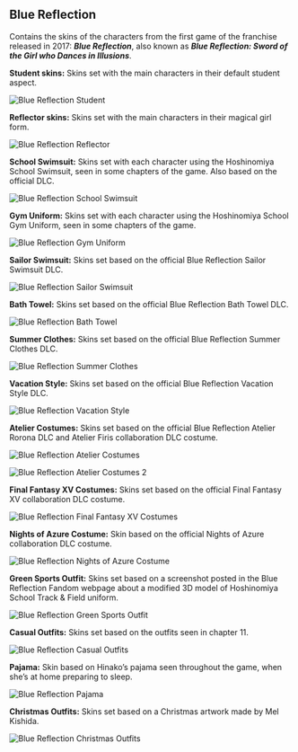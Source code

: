 ## Blue Reflection
Contains the skins of the characters from the first game of the franchise released in 2017: ***Blue Reflection***, also known as ***Blue Reflection: Sword of the Girl who Dances in Illusions***.

**Student skins:**
Skins set with the main characters in their default student aspect.

![Blue Reflection Student](/src/img/br/BlueReflectionStudentCharacters.png)

**Reflector skins:**
Skins set with the main characters in their magical girl form.

![Blue Reflection Reflector](/src/img/br/BlueReflectionReflectorCharacters.png)

**School Swimsuit:**
Skins set with each character using the Hoshinomiya School Swimsuit, seen in some chapters of the game. Also based on the official DLC.

![Blue Reflection School Swimsuit](/src/img/br/BlueReflectionSchoolSwimsuit.png)

**Gym Uniform:**
Skins set with each character using the Hoshinomiya School Gym Uniform, seen in some chapters of the game.

![Blue Reflection Gym Uniform](/src/img/br/BlueReflectionGymUniform.png)

**Sailor Swimsuit:**
Skins set based on the official Blue Reflection Sailor Swimsuit DLC.

![Blue Reflection Sailor Swimsuit](/src/img/br/BlueReflectionSailorSwimsuit.png)

**Bath Towel:**
Skins set based on the official Blue Reflection Bath Towel DLC.

![Blue Reflection Bath Towel](/src/img/br/BlueReflectionBathTowel.png)

**Summer Clothes:**
Skins set based on the official Blue Reflection Summer Clothes DLC.

![Blue Reflection Summer Clothes](/src/img/br/BlueReflectionSummerClothes.png)

**Vacation Style:**
Skins set based on the official Blue Reflection Vacation Style DLC.

![Blue Reflection Vacation Style](/src/img/br/BlueReflectionVacationStyle.png)

**Atelier Costumes:**
Skins set based on the official Blue Reflection Atelier Rorona DLC and Atelier Firis collaboration DLC costume.

![Blue Reflection Atelier Costumes](/src/img/br/BlueReflectionAtelierCostumes.png)

![Blue Reflection Atelier Costumes 2](/src/img/br/BlueReflectionAtelierCostumes2.png)

**Final Fantasy XV Costumes:**
Skins set based on the official Final Fantasy XV collaboration DLC costume.

![Blue Reflection Final Fantasy XV Costumes](/src/img/br/BlueReflectionFinalFantasyXVCostumes.png)

**Nights of Azure Costume:**
Skin based on the official Nights of Azure collaboration DLC costume.

![Blue Reflection Nights of Azure Costume](/src/img/br/BlueReflectionNightsOfAzureCostume.png)

**Green Sports Outfit:**
Skins set based on a screenshot posted in the Blue Reflection Fandom webpage about a modified 3D model of Hoshinomiya School Track & Field uniform.

![Blue Reflection Green Sports Outfit](/src/img/br/BlueReflectionGreenSportsOutfit.png)

**Casual Outfits:**
Skins set based on the outfits seen in chapter 11.

![Blue Reflection Casual Outfits](/src/img/br/BlueReflectionCasualOutfits.png)

**Pajama:**
Skin based on Hinako’s pajama seen throughout the game, when she’s at home preparing to sleep.

![Blue Reflection Pajama](/src/img/br/BlueReflectionPajama.png)

**Christmas Outfits:**
Skins set based on a Christmas artwork made by Mel Kishida.

![Blue Reflection Christmas Outfits](/src/img/br/BlueReflectionChristmasOutfits.png)
